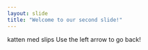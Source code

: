 ```yaml
---
layout: slide
title: "Welcome to our second slide!"
---
```

katten med slips
Use the left arrow to go back!
